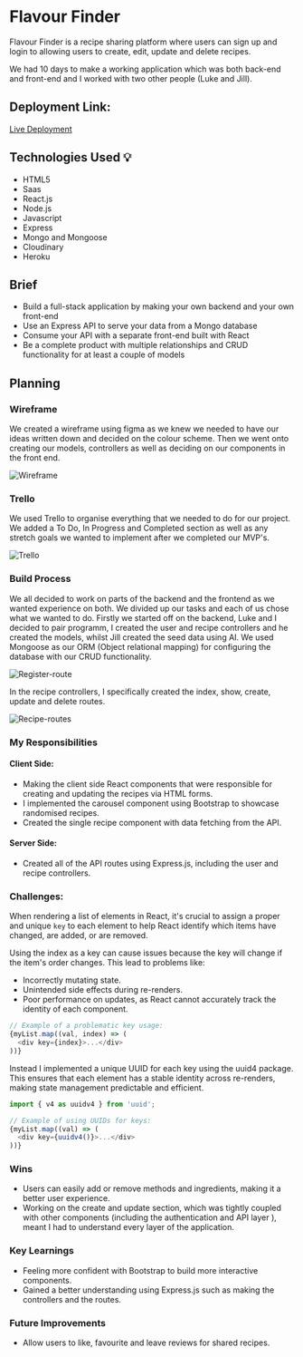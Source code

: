 # Flavour Finder

Flavour Finder is a recipe sharing platform where users can sign up and login to allowing users to create, edit, update and delete recipes.

We had 10 days to make a working application which was both back-end and front-end and I worked with two other people (Luke and Jill).

## Deployment Link:
[Live Deployment](https://flavour-finder-app-5a242c6325e0.herokuapp.com/ )

## Technologies Used 💡

- HTML5
- Saas
- React.js
- Node.js
- Javascript
- Express
- Mongo and Mongoose
- Cloudinary
- Heroku

## Brief

- Build a full-stack application by making your own backend and your own front-end
- Use an Express API to serve your data from a Mongo database
- Consume your API with a separate front-end built with React
- Be a complete product with multiple relationships and CRUD functionality for at least a couple of models

## Planning

### Wireframe

We created a wireframe using figma as we knew we needed to have our ideas written down and decided on the colour scheme. Then we went onto creating our models, controllers as well as deciding on our components in the front end.

![Wireframe](/client/src/images/figma-wireframe.png)

### Trello

We used Trello to organise everything that we needed to do for our project. We added a To Do, In Progress and Completed section as well as any stretch goals we wanted to implement after we completed our MVP's.

![Trello](/client/src/images/trello.png)


### Build Process

We all decided to work on parts of the backend and the frontend as we wanted experience on both. We divided up our tasks and each of us chose what we wanted to do. Firstly we started off on the backend, Luke and I decided to pair programm, I created the user and recipe controllers and he created the models, whilst Jill created the seed data using AI. We used Mongoose as our ORM (Object relational mapping) for configuring the database with our CRUD functionality.

![Register-route](/client/src/images/register-route.png)

In the recipe controllers, I specifically created the index, show, create, update and delete routes.

![Recipe-routes](/client/src/images/recipe-routes.png)

### My Responsibilities

#### Client Side:

- Making the client side React components that were responsible for creating and updating the recipes via HTML forms.
- I implemented the carousel component using Bootstrap to showcase randomised recipes.
- Created the single recipe component with data fetching from the API.

#### Server Side:
- Created all of the API routes using Express.js, including the user and recipe controllers.

### Challenges:

When rendering a list of elements in React, it's crucial to assign a proper and unique `key` to each element to help React identify which items have changed, are added, or are removed. 

Using the index as a key can cause issues because the key will change if the item's order changes. This lead to problems like:

- Incorrectly mutating state.
- Unintended side effects during re-renders.
- Poor performance on updates, as React cannot accurately track the identity of each component.

```js
// Example of a problematic key usage:
{myList.map((val, index) => (
  <div key={index}>...</div>
))}
```

Instead I implemented a unique UUID for each key using the uuid4 package. This ensures that each element has a stable identity across re-renders, making state management predictable and efficient.

```js
import { v4 as uuidv4 } from 'uuid';

// Example of using UUIDs for keys:
{myList.map((val) => (
  <div key={uuidv4()}>...</div>
))}

```

### Wins

- Users can easily add or remove methods and ingredients, making it a better user experience.
- Working on the create and update section, which was tightly coupled with other components (including the authentication and API layer ), meant I had to understand every layer of the application.

### Key Learnings

- Feeling more confident with Bootstrap to build more interactive components.
- Gained a better understanding using Express.js such as making the controllers and the routes.

### Future Improvements

- Allow users to like, favourite and leave reviews for shared recipes.